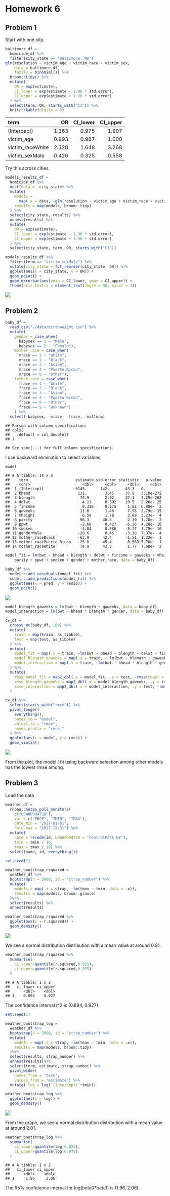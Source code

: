 Homework 6
================

## Problem 1

Start with one city.

``` r
baltimore_df =
  homicide_df %>% 
  filter(city_state == "Baltimore, MD")
glm(resolution ~ victim_age + victim_race + victim_sex, 
    data = baltimore_df,
    family = binomial()) %>% 
  broom::tidy() %>% 
  mutate(
    OR = exp(estimate),
    CI_lower = exp(estimate - 1.96 * std.error),
    CI_upper = exp(estimate + 1.96 * std.error)
  ) %>% 
  select(term, OR, starts_with("CI")) %>% 
  knitr::kable(digits = 3)
```

| term              |    OR | CI\_lower | CI\_upper |
| :---------------- | ----: | --------: | --------: |
| (Intercept)       | 1.363 |     0.975 |     1.907 |
| victim\_age       | 0.993 |     0.987 |     1.000 |
| victim\_raceWhite | 2.320 |     1.648 |     3.268 |
| victim\_sexMale   | 0.426 |     0.325 |     0.558 |

Try this across cities.

``` r
models_results_df = 
  homicide_df %>% 
  nest(data = -city_state) %>% 
  mutate(
    models = 
      map(.x = data, ~glm(resolution ~ victim_age + victim_race + victim_sex, data = .x, family = binomial())),
    results = map(models, broom::tidy)
  ) %>% 
  select(city_state, results) %>% 
  unnest(results) %>% 
  mutate(
    OR = exp(estimate),
    CI_lower = exp(estimate - 1.96 * std.error),
    CI_upper = exp(estimate + 1.96 * std.error)
  ) %>% 
  select(city_state, term, OR, starts_with("CI")) 
```

``` r
models_results_df %>% 
  filter(term == "victim_sexMale") %>% 
  mutate(city_state = fct_reorder(city_state, OR)) %>% 
  ggplot(aes(x = city_state, y = OR)) + 
  geom_point() + 
  geom_errorbar(aes(ymin = CI_lower, ymax = CI_upper)) + 
  theme(axis.text.x = element_text(angle = 90, hjust = 1))
```

![](p8105_hw6_zs2484_files/figure-gfm/unnamed-chunk-4-1.png)<!-- -->

## Problem 2

``` r
baby_df = 
  read_csv("./data/birthweight.csv") %>% 
  mutate(
    gender = case_when(
      babysex == 1 ~ "Male",
      babysex == 2 ~ "Female"),
    mother_race = case_when(
      mrace == 1 ~ "White",
      mrace == 2 ~ "Black",
      mrace == 3 ~ "Asian",
      mrace == 4 ~ "Puerto Rican",
      mrace == 8 ~ "Other"),
    father_race = case_when(
      frace == 1 ~ "White",
      frace == 2 ~ "Black",
      frace == 3 ~ "Asian",
      frace == 4 ~ "Puerto Rican",
      frace == 8 ~ "Other",
      frace == 9 ~ "Unknown")
    ) %>% 
  select(-babysex, -mrace, -frace, -malform)
```

    ## Parsed with column specification:
    ## cols(
    ##   .default = col_double()
    ## )

    ## See spec(...) for full column specifications.

I use backward elimination to select variables.

``` r
model
```

    ## # A tibble: 14 x 5
    ##    term                     estimate std.error statistic   p.value
    ##    <chr>                       <dbl>     <dbl>     <dbl>     <dbl>
    ##  1 (Intercept)             -6145.      142.      -43.3   0.       
    ##  2 bhead                     131.        3.45     37.9   3.10e-272
    ##  3 blength                    74.9       2.02     37.1   4.29e-262
    ##  4 delwt                       4.11      0.392    10.5   2.26e- 25
    ##  5 fincome                     0.318     0.175     1.82  6.88e-  2
    ##  6 gaweeks                    11.6       1.46      7.93  2.79e- 15
    ##  7 mheight                     6.59      1.78      3.69  2.23e-  4
    ##  8 parity                     96.3      40.3       2.39  1.70e-  2
    ##  9 ppwt                       -2.68      0.427    -6.26  4.20e- 10
    ## 10 smoken                     -4.84      0.586    -8.27  1.75e- 16
    ## 11 genderMale                -28.6       8.45     -3.38  7.37e-  4
    ## 12 mother_raceBlack          -63.9      42.4      -1.51  1.32e-  1
    ## 13 mother_racePuerto Rican   -25.8      45.4      -0.569 5.70e-  1
    ## 14 mother_raceWhite           74.9      42.3       1.77  7.68e-  2

``` r
model_fit = lm(bwt ~ bhead + blength + delwt + fincome + gaweeks + mheight + 
    parity + ppwt + smoken + gender + mother_race, data = baby_df)
```

``` r
baby_df %>% 
  modelr::add_residuals(model_fit) %>%
  modelr::add_predictions(model_fit) %>% 
  ggplot(aes(x = pred, y = resid)) + 
  geom_point()
```

![](p8105_hw6_zs2484_files/figure-gfm/unnamed-chunk-8-1.png)<!-- -->

``` r
model_blength_gaweeks = lm(bwt ~ blength + gaweeks, data = baby_df)
model_interaction = lm(bwt ~ bhead * blength * gender, data = baby_df)
```

``` r
cv_df = 
  crossv_mc(baby_df, 100) %>% 
  mutate(
    train = map(train, as_tibble),
    test = map(test, as_tibble)
  ) %>% 
  mutate(
    model_fit = map(.x = train, ~lm(bwt ~ bhead + blength + delwt + fincome + gaweeks + mheight + parity + ppwt + smoken + gender + mother_race, data = .x)),
    model_blength_gaweeks = map(.x = train, ~ lm(bwt ~ blength + gaweeks, data = .x)),
    model_interaction = map(.x = train, ~lm(bwt ~ bhead * blength * gender, data = .x))
  ) %>% 
  mutate(
    rmse_model_fit = map2_dbl(.x = model_fit, .y = test, ~rmse(model = .x, data = .y)),
    rmse_blength_gaweeks = map2_dbl(.x = model_blength_gaweeks, .y = test, ~rmse(model = .x, data = .y)),
    rmse_interaction = map2_dbl(.x = model_interaction, .y = test, ~rmse(model = .x, data = .y))
  )
```

``` r
cv_df %>% 
  select(starts_with("rmse")) %>% 
  pivot_longer(
    everything(),
    names_to = "model",
    values_to = "rmse",
    names_prefix = "rmse_"
  ) %>% 
  ggplot(aes(x = model, y = rmse)) +
  geom_violin()
```

![](p8105_hw6_zs2484_files/figure-gfm/unnamed-chunk-11-1.png)<!-- -->

From the plot, the model I fit using backward selection among other
models has the lowest rmse among.

## Problem 3

Load the data

``` r
weather_df = 
  rnoaa::meteo_pull_monitors(
    c("USW00094728"),
    var = c("PRCP", "TMIN", "TMAX"), 
    date_min = "2017-01-01",
    date_max = "2017-12-31") %>%
  mutate(
    name = recode(id, USW00094728 = "CentralPark_NY"),
    tmin = tmin / 10,
    tmax = tmax / 10) %>%
  select(name, id, everything())
```

``` r
set.seed(1)

weather_bootstrap_rsquared = 
  weather_df %>% 
  bootstrap(n = 5000, id = "strap_number") %>% 
  mutate(
    models = map(.x = strap, ~lm(tmax ~ tmin, data = .x)), 
    results = map(models, broom::glance)
  )%>% 
  select(results) %>% 
  unnest(results) 
```

``` r
weather_bootstrap_rsquared %>% 
  ggplot(aes(x = r.squared)) + 
  geom_density()
```

![](p8105_hw6_zs2484_files/figure-gfm/unnamed-chunk-14-1.png)<!-- -->

We see a normal distribution distribution with a mean value at around
0.91.

``` r
weather_bootstrap_rsquared %>%
  summarise(
    ci_lower=quantile(r.squared,0.025),
    ci_upper=quantile(r.squared,0.975)
  )
```

    ## # A tibble: 1 x 2
    ##   ci_lower ci_upper
    ##      <dbl>    <dbl>
    ## 1    0.894    0.927

The confidence interval r^2 is (0.894, 0.927).

``` r
set.seed(1)

weather_bootstrap_log = 
  weather_df %>% 
  bootstrap(n = 5000, id = "strap_number") %>% 
  mutate(
    models = map(.x = strap, ~lm(tmax ~ tmin, data = .x)), 
    results = map(models, broom::tidy)
  )%>% 
  select(results, strap_number) %>% 
  unnest(results)%>%
  select(term, estimate, strap_number) %>% 
  pivot_wider(
    names_from = "term",  
    values_from = "estimate") %>% 
  mutate( log = log(`(Intercept)`*tmin))
```

``` r
weather_bootstrap_log %>% 
  ggplot(aes(x = log)) + 
  geom_density() 
```

![](p8105_hw6_zs2484_files/figure-gfm/unnamed-chunk-17-1.png)<!-- -->

From the graph, we see a normal distribution distribution with a mean
value at around 2.01.

``` r
weather_bootstrap_log %>%
  summarise(
    ci_lower=quantile(log,0.025),
    ci_upper=quantile(log,0.975)
  )
```

    ## # A tibble: 1 x 2
    ##   ci_lower ci_upper
    ##      <dbl>    <dbl>
    ## 1     1.96     2.06

The 95% confidence interval for log(beta0\*beta1) is (1.96, 2.06).
